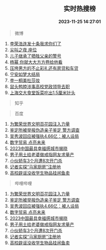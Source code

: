 <div align="center"><h2>实时热搜榜</h2><h4>2023-11-25 14:27:01</h4></div>

> 微博  

1. [李荣浩连发十条我求你们了](https://s.weibo.com/weibo?q=%23%E6%9D%8E%E8%8D%A3%E6%B5%A9%E8%BF%9E%E5%8F%91%E5%8D%81%E6%9D%A1%E6%88%91%E6%B1%82%E4%BD%A0%E4%BB%AC%E4%BA%86%23&t=31&band_rank=1&Refer=top)<br />
2. [尖叫之夜 座位](https://s.weibo.com/weibo?q=%E5%B0%96%E5%8F%AB%E4%B9%8B%E5%A4%9C%20%E5%BA%A7%E4%BD%8D&t=31&band_rank=2&Refer=top)<br />
3. [儿子继承了牺牲父亲的警号](https://s.weibo.com/weibo?q=%23%E5%84%BF%E5%AD%90%E7%BB%A7%E6%89%BF%E4%BA%86%E7%89%BA%E7%89%B2%E7%88%B6%E4%BA%B2%E7%9A%84%E8%AD%A6%E5%8F%B7%23&t=31&band_rank=3&Refer=top)<br />
4. [杨幂 你就大大方方卷给他看](https://s.weibo.com/weibo?q=%E6%9D%A8%E5%B9%82%20%E4%BD%A0%E5%B0%B1%E5%A4%A7%E5%A4%A7%E6%96%B9%E6%96%B9%E5%8D%B7%E7%BB%99%E4%BB%96%E7%9C%8B&t=31&band_rank=4&Refer=top)<br />
5. [压垮男方的不止彩礼还有房贷和车贷](https://s.weibo.com/weibo?q=%23%E5%8E%8B%E5%9E%AE%E7%94%B7%E6%96%B9%E7%9A%84%E4%B8%8D%E6%AD%A2%E5%BD%A9%E7%A4%BC%E8%BF%98%E6%9C%89%E6%88%BF%E8%B4%B7%E5%92%8C%E8%BD%A6%E8%B4%B7%23&t=31&band_rank=5&Refer=top)<br />
6. [宁安如梦大结局](https://s.weibo.com/weibo?q=%23%E5%AE%81%E5%AE%89%E5%A6%82%E6%A2%A6%E5%A4%A7%E7%BB%93%E5%B1%80%23&t=31&band_rank=6&Refer=top)<br />
7. [李一桐美杜莎妆](https://s.weibo.com/weibo?q=%E6%9D%8E%E4%B8%80%E6%A1%90%E7%BE%8E%E6%9D%9C%E8%8E%8E%E5%A6%86&t=31&band_rank=7&Refer=top)<br />
8. [鼠头鸭脖涉事高校党政领导去职](https://s.weibo.com/weibo?q=%23%E9%BC%A0%E5%A4%B4%E9%B8%AD%E8%84%96%E6%B6%89%E4%BA%8B%E9%AB%98%E6%A0%A1%E5%85%9A%E6%94%BF%E9%A2%86%E5%AF%BC%E5%8E%BB%E8%81%8C%23&t=31&band_rank=8&Refer=top)<br />
9. [上海交大食堂饭菜吃出1.5厘米针头](https://s.weibo.com/weibo?q=%23%E4%B8%8A%E6%B5%B7%E4%BA%A4%E5%A4%A7%E9%A3%9F%E5%A0%82%E9%A5%AD%E8%8F%9C%E5%90%83%E5%87%BA1.5%E5%8E%98%E7%B1%B3%E9%92%88%E5%A4%B4%23&t=31&band_rank=9&Refer=top)<br />

> 知乎  


> 百度  

1. [为繁荣世界文明百花园注入力量](https://www.baidu.com/s?wd=%E4%B8%BA%E7%B9%81%E8%8D%A3%E4%B8%96%E7%95%8C%E6%96%87%E6%98%8E%E7%99%BE%E8%8A%B1%E5%9B%AD%E6%B3%A8%E5%85%A5%E5%8A%9B%E9%87%8F&sa=fyb_news&rsv_dl=fyb_news)<br />
2. [鉴定所被举报伪造亲子鉴定 警方调查](https://www.baidu.com/s?wd=%E9%89%B4%E5%AE%9A%E6%89%80%E8%A2%AB%E4%B8%BE%E6%8A%A5%E4%BC%AA%E9%80%A0%E4%BA%B2%E5%AD%90%E9%89%B4%E5%AE%9A+%E8%AD%A6%E6%96%B9%E8%B0%83%E6%9F%A5&sa=fyb_news&rsv_dl=fyb_news)<br />
3. [吴秀波回应被强执4.66亿：被人设局](https://www.baidu.com/s?wd=%E5%90%B4%E7%A7%80%E6%B3%A2%E5%9B%9E%E5%BA%94%E8%A2%AB%E5%BC%BA%E6%89%A74.66%E4%BA%BF%EF%BC%9A%E8%A2%AB%E4%BA%BA%E8%AE%BE%E5%B1%80&sa=fyb_news&rsv_dl=fyb_news)<br />
4. [数字贸易 点亮未来](https://www.baidu.com/s?wd=%E6%95%B0%E5%AD%97%E8%B4%B8%E6%98%93+%E7%82%B9%E4%BA%AE%E6%9C%AA%E6%9D%A5&sa=fyb_news&rsv_dl=fyb_news)<br />
5. [2023中国最具幸福感城市揭晓](https://www.baidu.com/s?wd=2023%E4%B8%AD%E5%9B%BD%E6%9C%80%E5%85%B7%E5%B9%B8%E7%A6%8F%E6%84%9F%E5%9F%8E%E5%B8%82%E6%8F%AD%E6%99%93&sa=fyb_news&rsv_dl=fyb_news)<br />
6. [男子用土给老婆做戒指网友求量产](https://www.baidu.com/s?wd=%E7%94%B7%E5%AD%90%E7%94%A8%E5%9C%9F%E7%BB%99%E8%80%81%E5%A9%86%E5%81%9A%E6%88%92%E6%8C%87%E7%BD%91%E5%8F%8B%E6%B1%82%E9%87%8F%E4%BA%A7&sa=fyb_news&rsv_dl=fyb_news)<br />
7. [小伙轿车3个月遭8次开门杀](https://www.baidu.com/s?wd=%E5%B0%8F%E4%BC%99%E8%BD%BF%E8%BD%A63%E4%B8%AA%E6%9C%88%E9%81%AD8%E6%AC%A1%E5%BC%80%E9%97%A8%E6%9D%80&sa=fyb_news&rsv_dl=fyb_news)<br />
8. [记者实探“马家厨房”注册地](https://www.baidu.com/s?wd=%E8%AE%B0%E8%80%85%E5%AE%9E%E6%8E%A2%E2%80%9C%E9%A9%AC%E5%AE%B6%E5%8E%A8%E6%88%BF%E2%80%9D%E6%B3%A8%E5%86%8C%E5%9C%B0&sa=fyb_news&rsv_dl=fyb_news)<br />
9. [高校辟谣没收学生物品挂闲鱼卖](https://www.baidu.com/s?wd=%E9%AB%98%E6%A0%A1%E8%BE%9F%E8%B0%A3%E6%B2%A1%E6%94%B6%E5%AD%A6%E7%94%9F%E7%89%A9%E5%93%81%E6%8C%82%E9%97%B2%E9%B1%BC%E5%8D%96&sa=fyb_news&rsv_dl=fyb_news)<br />

> 哔哩哔哩  

1. [为繁荣世界文明百花园注入力量](https://www.baidu.com/s?wd=%E4%B8%BA%E7%B9%81%E8%8D%A3%E4%B8%96%E7%95%8C%E6%96%87%E6%98%8E%E7%99%BE%E8%8A%B1%E5%9B%AD%E6%B3%A8%E5%85%A5%E5%8A%9B%E9%87%8F&sa=fyb_news&rsv_dl=fyb_news)<br />
2. [鉴定所被举报伪造亲子鉴定 警方调查](https://www.baidu.com/s?wd=%E9%89%B4%E5%AE%9A%E6%89%80%E8%A2%AB%E4%B8%BE%E6%8A%A5%E4%BC%AA%E9%80%A0%E4%BA%B2%E5%AD%90%E9%89%B4%E5%AE%9A+%E8%AD%A6%E6%96%B9%E8%B0%83%E6%9F%A5&sa=fyb_news&rsv_dl=fyb_news)<br />
3. [吴秀波回应被强执4.66亿：被人设局](https://www.baidu.com/s?wd=%E5%90%B4%E7%A7%80%E6%B3%A2%E5%9B%9E%E5%BA%94%E8%A2%AB%E5%BC%BA%E6%89%A74.66%E4%BA%BF%EF%BC%9A%E8%A2%AB%E4%BA%BA%E8%AE%BE%E5%B1%80&sa=fyb_news&rsv_dl=fyb_news)<br />
4. [数字贸易 点亮未来](https://www.baidu.com/s?wd=%E6%95%B0%E5%AD%97%E8%B4%B8%E6%98%93+%E7%82%B9%E4%BA%AE%E6%9C%AA%E6%9D%A5&sa=fyb_news&rsv_dl=fyb_news)<br />
5. [2023中国最具幸福感城市揭晓](https://www.baidu.com/s?wd=2023%E4%B8%AD%E5%9B%BD%E6%9C%80%E5%85%B7%E5%B9%B8%E7%A6%8F%E6%84%9F%E5%9F%8E%E5%B8%82%E6%8F%AD%E6%99%93&sa=fyb_news&rsv_dl=fyb_news)<br />
6. [男子用土给老婆做戒指网友求量产](https://www.baidu.com/s?wd=%E7%94%B7%E5%AD%90%E7%94%A8%E5%9C%9F%E7%BB%99%E8%80%81%E5%A9%86%E5%81%9A%E6%88%92%E6%8C%87%E7%BD%91%E5%8F%8B%E6%B1%82%E9%87%8F%E4%BA%A7&sa=fyb_news&rsv_dl=fyb_news)<br />
7. [小伙轿车3个月遭8次开门杀](https://www.baidu.com/s?wd=%E5%B0%8F%E4%BC%99%E8%BD%BF%E8%BD%A63%E4%B8%AA%E6%9C%88%E9%81%AD8%E6%AC%A1%E5%BC%80%E9%97%A8%E6%9D%80&sa=fyb_news&rsv_dl=fyb_news)<br />
8. [记者实探“马家厨房”注册地](https://www.baidu.com/s?wd=%E8%AE%B0%E8%80%85%E5%AE%9E%E6%8E%A2%E2%80%9C%E9%A9%AC%E5%AE%B6%E5%8E%A8%E6%88%BF%E2%80%9D%E6%B3%A8%E5%86%8C%E5%9C%B0&sa=fyb_news&rsv_dl=fyb_news)<br />
9. [高校辟谣没收学生物品挂闲鱼卖](https://www.baidu.com/s?wd=%E9%AB%98%E6%A0%A1%E8%BE%9F%E8%B0%A3%E6%B2%A1%E6%94%B6%E5%AD%A6%E7%94%9F%E7%89%A9%E5%93%81%E6%8C%82%E9%97%B2%E9%B1%BC%E5%8D%96&sa=fyb_news&rsv_dl=fyb_news)<br />
